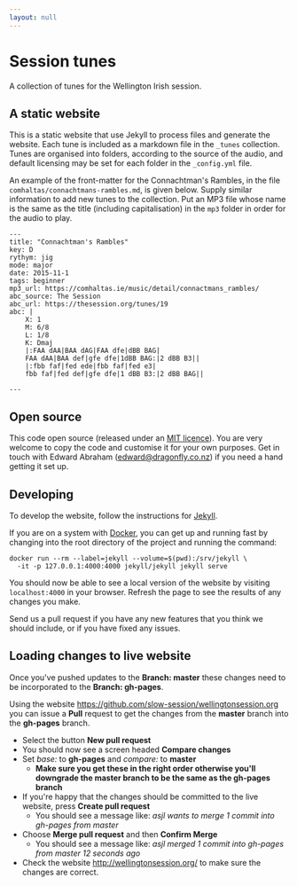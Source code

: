 ```yaml
---
layout: null
---
```


# Session tunes

A collection of tunes for the Wellington Irish session.

## A static website

This is a static website that use Jekyll to process files and generate the
website. Each tune is included as a markdown file in the `_tunes` collection.
Tunes are organised into folders, according to the source of the audio, and
default licensing may be set for each folder in the `_config.yml` file.

An example of the front-matter for the Connachtman's Rambles, in the file
`comhaltas/connachtmans-rambles.md`, is given below. Supply similar information
to add new tunes to the collection. Put an MP3 file whose name is the same
as the title (including capitalisation) in the `mp3` folder in order for the 
audio to play.
```
---
title: "Connachtman's Rambles"
key: D
rythym: jig
mode: major
date: 2015-11-1
tags: beginner
mp3_url: https://comhaltas.ie/music/detail/connactmans_rambles/
abc_source: The Session
abc_url: https://thesession.org/tunes/19
abc: |
    X: 1
    M: 6/8
    L: 1/8
    K: Dmaj
    |:FAA dAA|BAA dAG|FAA dfe|dBB BAG|
    FAA dAA|BAA def|gfe dfe|1dBB BAG:|2 dBB B3||
    |:fbb faf|fed ede|fbb faf|fed e3|
    fbb faf|fed def|gfe dfe|1 dBB B3:|2 dBB BAG||

---
```

## Open source

This code open source (released under an [MIT licence](https://github.com/wellington-session/wellington-session.github.io/blob/master/LICENSE)). You are very welcome to copy the code and customise it for your own purposes. Get in touch with Edward Abraham ([edward@dragonfly.co.nz](mailto:edward@dragonfly.co.nz)) if you need a hand getting it set up.


## Developing

To develop the website, follow the instructions for [Jekyll](https://jekyllrb.com/).

If you are on a system with [Docker](https://www.docker.com/), you can get up and
running fast by changing into the root directory of the project and running the command:

```
docker run --rm --label=jekyll --volume=$(pwd):/srv/jekyll \
  -it -p 127.0.0.1:4000:4000 jekyll/jekyll jekyll serve
```

You should now be able to see a local version of the website by visiting `localhost:4000`
in your browser. Refresh the page to see the results of any changes you make.

Send us a pull request if you have any new features that you think we should include, or if you
have fixed any issues.

## Loading changes to live website

Once you've pushed updates to the **Branch: master** these changes need to be incorporated to the 
**Branch: gh-pages**.

Using the website <https://github.com/slow-session/wellingtonsession.org> you can issue a **Pull** request to get the changes from the **master** branch into the **gh-pages** branch.

  * Select the button **New pull request**
  * You should now see a screen headed **Compare changes**
  * Set *base:* to **gh-pages** and *compare:* to **master**
    * **Make sure you get these in the right order otherwise you'll downgrade the master branch to be the same as the gh-pages branch**
  * If you're happy that the changes should be committed to the live website, press **Create pull request**
    * You should see a message like: *asjl  wants to merge 1 commit into gh-pages from master*
  * Choose **Merge pull request** and then **Confirm Merge**
    * You should see a message like: *asjl  merged 1 commit into gh-pages from master 12 seconds ago*
  * Check the website <http://wellingtonsession.org/> to make sure the changes are correct.
  
    
